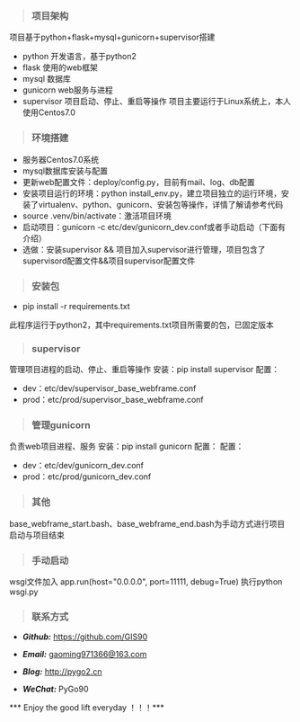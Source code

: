 > ### 项目架构
项目基于python+flask+mysql+gunicorn+supervisor搭建
  - python 开发语言，基于python2
  - flask 使用的web框架
  - mysql 数据库
  - gunicorn web服务与进程
  - supervisor 项目启动、停止、重启等操作
项目主要运行于Linux系统上，本人使用Centos7.0

> ### 环境搭建
  - 服务器Centos7.0系统
  - mysql数据库安装与配置
  - 更新web配置文件：deploy/config.py，目前有mail、log、db配置
  - 安装项目运行的环境：python install_env.py，建立项目独立的运行环境，安装了virtualenv、python、gunicorn、安装包等操作，详情了解请参考代码
  - source .venv/bin/activate：激活项目环境
  - 启动项目：gunicorn -c etc/dev/gunicorn_dev.conf或者手动启动（下面有介绍）
  - 选做：安装supervisor && 项目加入supervisor进行管理，项目包含了supervisord配置文件&&项目supervisor配置文件

> ### 安装包

  - pip install -r requirements.txt

此程序运行于python2，其中requirements.txt项目所需要的包，已固定版本

> ### supervisor

管理项目进程的启动、停止、重启等操作
安装：pip install supervisor
配置：
  - dev：etc/dev/supervisor_base_webframe.conf
  - prod：etc/prod/supervisor_base_webframe.conf

> ### 管理gunicorn

负责web项目进程、服务
安装：pip install gunicorn
配置：
配置：
  - dev：etc/dev/gunicorn_dev.conf
  - prod：etc/prod/gunicorn_dev.conf

> ### 其他

base_webframe_start.bash、base_webframe_end.bash为手动方式进行项目启动与项目结束

> ### 手动启动

wsgi文件加入
app.run(host="0.0.0.0", port=11111, debug=True)
执行python wsgi.py

> ### 联系方式

* ***Github:*** https://github.com/GIS90

* ***Email:*** gaoming971366@163.com

* ***Blog:*** http://pygo2.cn

* ***WeChat:*** PyGo90


*** Enjoy the good lift everyday ！！！***

